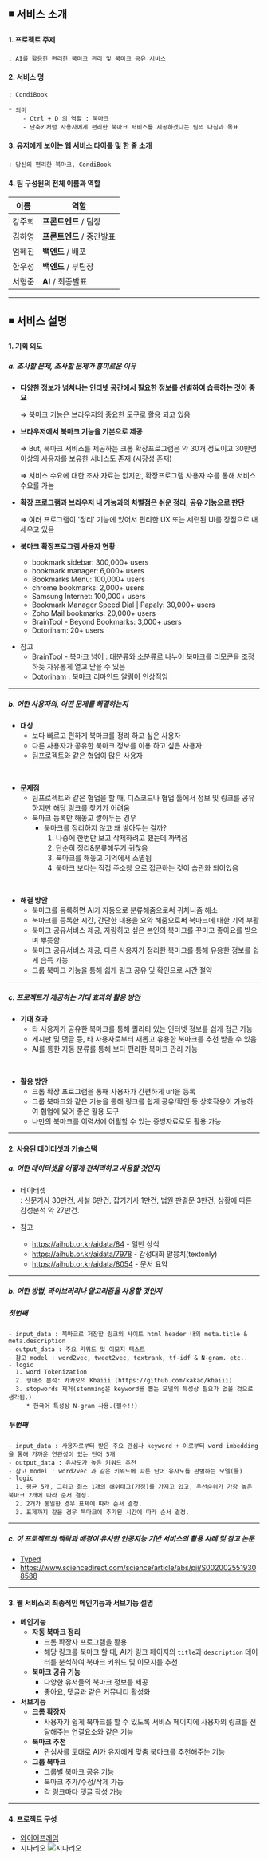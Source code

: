 ## ◾ 서비스 소개
#### 1. 프로젝트 주제
    : AI를 활용한 편리한 북마크 관리 및 북마크 공유 서비스

#### 2. 서비스 명 
    : CondiBook

    * 의미
        - Ctrl + D 의 역할 : 북마크
        - 단축키처럼 사용자에게 편리한 북마크 서비스를 제공하겠다는 팀의 다짐과 목표 

#### 3. 유저에게 보이는 웹 서비스 타이틀 및 한 줄 소개
    : 당신의 편리한 북마크, CondiBook

#### 4. 팀 구성원의 전체 이름과 역할
| 이름 | 역할 |
| ------ | ------ |
| 강주희 | **프론트엔드** / 팀장 |
| 김하영 | **프론트엔드** / 중간발표 |
| 엄혜진 | **백엔드** / 배포 |
| 한우성 | **백엔드** / 부팀장 |
| 서형준 | **AI** / 최종발표 |

---
## ◾ 서비스 설명
#### 1. 기획 의도
##### a. 조사할 문제, 조사할 문제가 흥미로운 이유

  - **다양한 정보가 넘쳐나는 인터넷 공간에서 필요한 정보를 선별하여 습득하는 것이 중요**

    ⇒ 북마크 기능은 브라우저의 중요한 도구로 활용 되고 있음  
  - **브라우저에서 북마크 기능을 기본으로 제공**

    ⇒ But, 북마크 서비스를 제공하는 크롬 확장프로그램은 약 30개 정도이고 30만명 이상의 사용자를 보유한 서비스도 존재 (시장성 존재)

    ⇒ 서비스 수요에 대한 조사 자료는 없지만, 확장프로그램 사용자 수를 통해 서비스 수요를 가늠
  - **확장 프로그램과 브라우저 내 기능과의 차별점은 쉬운 정리, 공유 기능으로 판단**

    ⇒ 여러 프로그램이 '정리' 기능에 있어서 편리한 UX 또는 세련된 UI를 장점으로 내세우고 있음

- **북마크 확장프로그램 사용자 현황**

    - bookmark sidebar: 300,000+ users
    - bookmark manager: 6,000+ users
    - Bookmarks Menu: 100,000+ users
    - chrome bookmarks: 2,000+ users
    - Samsung Internet: 100,000+ users
    - Bookmark Manager Speed Dial | Papaly: 30,000+ users
    - Zoho Mail bookmarks: 20,000+ users
    - BrainTool - Beyond Bookmarks: 3,000+ users
    - Dotoriham: 20+ users

* 참고
    - [BrainTool - 북마크 넘어](https://chrome.google.com/webstore/detail/braintool-beyond-bookmark/fialfmcgpibjgdoeodaondepigiiddio?hl=ko) : 대분류와 소분류로 나누어 북마크를 리모콘을 조정하듯 자유롭게 열고 닫을 수 있음
    - [Dotoriham](https://chrome.google.com/webstore/detail/dotoriham/bmmjockgbmhknhnojebkhghcdgpgjdim?hl=ko) : 북마크 리마인드 알림이 인상적임

---


##### b. 어떤 사용자의, 어떤 문제를 해결하는지

 - **대상**
      - 보다 빠르고 편하게 북마크를 정리 하고 싶은 사용자
      - 다른 사용자가 공유한 북마크 정보를 이용 하고 싶은 사용자
      - 팀프로젝트와 같은 협업이 많은 사용자
<br />

 - **문제점**
      - 팀프로젝트와 같은 협업을 할 때, 디스코드나 협업 툴에서 정보 및 링크를 공유하지만 해당 링크를 찾기가 어려움 
      - 북마크 등록만 해놓고 쌓아두는 경우
          - 북마크를 정리하지 않고 왜 쌓아두는 걸까?
              1. 나중에 한번만 보고 삭제하려고 했는데 까먹음
              2. 단순히 정리&분류해두기 귀찮음
              3. 북마크를 해놓고 기억에서 소멸됨
              4. 북마크 보다는 직접 주소창 으로 접근하는 것이 습관화 되어있음
<br />

- **해결 방안**
    - 북마크를 등록하면 AI가 자동으로 분류해줌으로써 귀차니즘 해소
    - 북마크를 등록한 시간, 간단한 내용을 요약 해줌으로써 북마크에 대한 기억 부활
    - 북마크 공유서비스 제공, 자랑하고 싶은 본인의 북마크를 꾸미고 좋아요를 받으며 뿌듯함
    - 북마크 공유서비스 제공, 다른 사용자가 정리한 북마크를 통해 유용한 정보를 쉽게 습득 가능
    - 그룹 북마크 기능을 통해 쉽게 링크 공유 및 확인으로 시간 절약

---

##### c. 프로젝트가 제공하는 기대 효과와 활용 방안
- **기대 효과**
  - 타 사용자가 공유한 북마크를 통해 퀄리티 있는 인터넷 정보를 쉽게 접근 가능
  - 게시판 및 댓글 등, 타 사용자로부터 새롭고 유용한 북마크를 추천 받을 수 있음
  - AI를 통한 자동 분류를 통해 보다 편리한 북마크 관리 가능
<br />

- **활용 방안**
  - 크롬 확장 프로그램을 통해 사용자가 간편하게 url을 등록
  - 그룹 북마크와 같은 기능을 통해 링크를 쉽게 공유/확인 등 상호작용이 가능하여 협업에 있어 좋은 활용 도구
  - 나만의 북마크를 이력서에 어필할 수 있는 증빙자료로도 활용 가능

---

#### 2. 사용된 데이터셋과 기술스택
##### a. 어떤 데이터셋을 어떻게 전처리하고 사용할 것인지
- 데이터셋  
: 신문기사 30만건, 사설 6만건, 잡기기사 1만건, 법원 판결문 3만건, 상황에 따른 감성분석 약 27만건.

- 참고
  * https://aihub.or.kr/aidata/84 - 일반 상식
  * https://aihub.or.kr/aidata/7978 - 감성대화 말뭉치(textonly)
  * https://aihub.or.kr/aidata/8054 - 문서 요약

---

##### b. 어떤 방법, 라이브러리나 알고리즘을 사용할 것인지
##### 첫번째
    - input_data : 북마크로 저장할 링크의 사이트 html header 내의 meta.title & meta.description
    - output_data : 주요 키워드 및 이모지 텍스트
    - 참고 model : word2vec, tweet2vec, textrank, tf-idf & N-gram. etc..
    - logic
      1. word Tokenization
      2. 형태소 분석: 카카오의 Khaiii (https://github.com/kakao/khaiii)
      3. stopwords 제거(stemming은 keyword를 뽑는 모델의 특성상 필요가 없을 것으로 생각됨.)
         * 한국어 특성상 N-gram 사용.(필수!!)

##### 두번째
    - input_data : 사용자로부터 받은 주요 관심사 keyword + 이로부터 word imbedding을 통해 가까운 연관성이 있는 단어 5개
    - output_data : 유사도가 높은 키워드 추천
    - 참고 model : word2vec 과 같은 키워드에 따른 단어 유사도를 판별하는 모델(들)
    - logic
      1. 평균 5개, 그리고 최소 1개의 해쉬태그(가정)를 가지고 있고, 우선순위가 가장 높은 북마크 2개에 따라 순서 결정.
      2. 2개가 동일한 경우 표제에 따라 순서 결정.
      3. 표제까지 같을 경우 북마크에 추가된 시간에 따라 순서 결정.
 

---   

##### c. 이 프로젝트의 맥락과 배경이 유사한 인공지능 기반 서비스의 활용 사례 및 참고 논문
- [Typed](https://typed.do/)
- https://www.sciencedirect.com/science/article/abs/pii/S0020025519308588

---

#### 3. 웹 서비스의 최종적인 메인기능과 서브기능 설명
- **메인기능**
  - **자동 북마크 정리**
    - 크롬 확장자 프로그램을 활용
    - 해당 링크를 북마크 할 때, AI가 링크 페이지의 `title`과 `description` 데이터를 분석하여 북마크 키워드 및 이모지를 추천
  - **북마크 공유 기능**
    - 다양한 유저들의 북마크 정보를 제공
    - 좋아요, 댓글과 같은 커뮤니티 활성화 
- **서브기능**
  - **크롬 확장자**
    - 사용자가 쉽게 북마크를 할 수 있도록 서비스 페이지에 사용자의 링크를 전달해주는 연결요소와 같은 기능  
  - **북마크 추천**
    - 관심사를 토대로 AI가 유저에게 맞춤 북마크를 추천해주는 기능
  - **그룹 북마크**
    - 그룹별 북마크 공유 기능
    - 북마크 추가/수정/삭제 가능
    - 각 링크마다 댓글 작성 가능

---

#### 4. 프로젝트 구성
- [와이어프레임](https://www.figma.com/file/83qXjmq0mikS83PQzxdppU/%EC%BB%A8%EB%94%94%EB%B6%81?node-id=0%3A1)
- 시나리오 
![시나리오](uploads/ce40700176de3a4bc4687d8e54ed0507/Flowcharts_-_Flowchart__1_.png)